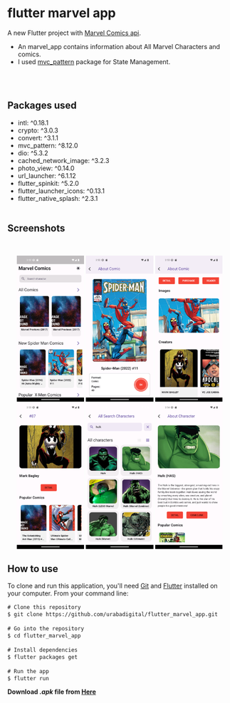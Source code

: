 # flutter marvel app

A new Flutter project with [Marvel Comics api](https://developer.marvel.com/).

- An marvel_app contains information about All Marvel Characters and comics.
- I used [mvc_pattern](https://pub.dev/packages/mvc_pattern) package for State Management.


</br>
</br>

## Packages used

- intl: ^0.18.1
- crypto: ^3.0.3
- convert: ^3.1.1
- mvc_pattern: ^8.12.0
- dio: ^5.3.2
- cached_network_image: ^3.2.3
- photo_view: ^0.14.0
- url_launcher: ^6.1.12
- flutter_spinkit: ^5.2.0
- flutter_launcher_icons: ^0.13.1
- flutter_native_splash: ^2.3.1
  <br>
  <br>

## Screenshots

<br>
<p align="center">
<img src="screenshots/Screenshot_1691765579.png" width="30%">
<img src="screenshots/Screenshot_1691765586.png" width="30%">
<img src="screenshots/Screenshot_1691765596.png" width="30%">
<img src="screenshots/Screenshot_1691765602.png" width="30%">
<img src="screenshots/Screenshot_1691765623.png" width="30%">
<img src="screenshots/Screenshot_1691765649.png" width="30%">
</p>


## How to use

To clone and run this application, you'll need [Git](https://git-scm.com/downloads) and [Flutter](https://flutter.dev/docs/get-started/install) installed on your computer. From your command line:

```
# Clone this repository
$ git clone https://github.com/urabadigital/flutter_marvel_app.git

# Go into the repository
$ cd flutter_marvel_app

# Install dependencies
$ flutter packages get

# Run the app
$ flutter run
```

**Download _.apk_ file from [Here](https://mega.nz/file/29Bj3KJR#mDZE-MSnCkwNKP3td1TH65b3poFrvBVN8skAUNKlpSU)**